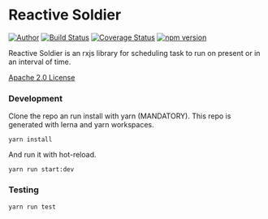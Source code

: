 # Reactive Soldier

[![Author](https://img.shields.io/badge/author-miguelramos-blue.svg)](https://twitter.com/miguelonspring)
[![Build Status](https://travis-ci.com/miguelramos/soldier.svg?branch=master)](https://travis-ci.com/miguelramos/soldier)
[![Coverage Status](https://coveralls.io/repos/github/miguelramos/soldier/badge.svg?branch=master)](https://coveralls.io/github/miguelramos/soldier?branch=master)
[![npm version](https://badge.fury.io/js/%40miguelramos%2Fsoldier.svg)](https://badge.fury.io/js/%40miguelramos%2Fsoldier)

Reactive Soldier is an rxjs library for scheduling task to run on present or in an interval of time.

[Apache 2.0 License](LICENSE)

### Development

Clone the repo an run install with yarn (MANDATORY). This repo is generated with lerna and yarn workspaces.

```
yarn install
```

And run it with hot-reload.

```
yarn run start:dev
```

### Testing

```
yarn run test
```
